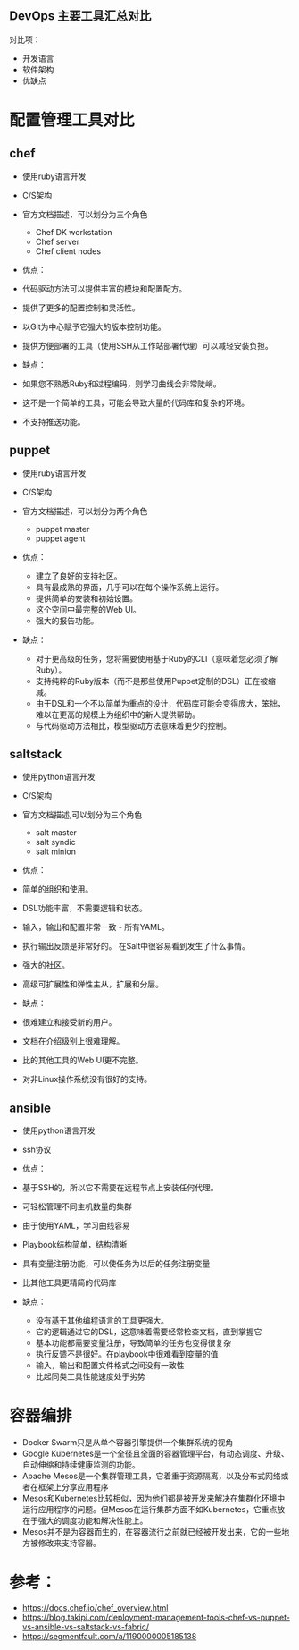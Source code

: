 ## DevOps 主要工具汇总对比
对比项：

* 开发语言
* 软件架构
* 优缺点 

# 配置管理工具对比

## chef          

* 使用ruby语言开发
* C/S架构
* 官方文档描述，可以划分为三个角色
  * Chef DK workstation 
  * Chef server
  * Chef client nodes 

* 优点：
 * 代码驱动方法可以提供丰富的模块和配置配方。
 * 提供了更多的配置控制和灵活性。
 * 以Git为中心赋予它强大的版本控制功能。
 * 提供方便部署的工具（使用SSH从工作站部署代理）可以减轻安装负担。

* 缺点：
 * 如果您不熟悉Ruby和过程编码，则学习曲线会非常陡峭。
 * 这不是一个简单的工具，可能会导致大量的代码库和复杂的环境。
 * 不支持推送功能。

## puppet         

* 使用ruby语言开发
* C/S架构
* 官方文档描述，可以划分为两个角色
  * puppet master 
  * puppet agent 

* 优点：
  * 建立了良好的支持社区。
  * 具有最成熟的界面，几乎可以在每个操作系统上运行。
  * 提供简单的安装和初始设置。
  * 这个空间中最完整的Web UI。
  * 强大的报告功能。
* 缺点：
  * 对于更高级的任务，您将需要使用基于Ruby的CLI（意味着您必须了解Ruby）。
  * 支持纯粹的Ruby版本（而不是那些使用Puppet定制的DSL）正在被缩减。
  * 由于DSL和一个不以简单为重点的设计，代码库可能会变得庞大，笨拙，难以在更高的规模上为组织中的新人提供帮助。
  * 与代码驱动方法相比，模型驱动方法意味着更少的控制。

## saltstack     

* 使用python语言开发
* C/S架构
* 官方文档描述,可以划分为三个角色
  * salt master
  * salt syndic 
  * salt minion 

* 优点：
 * 简单的组织和使用。
 * DSL功能丰富，不需要逻辑和状态。
 * 输入，输出和配置非常一致 - 所有YAML。
 * 执行输出反馈是非常好的。 在Salt中很容易看到发生了什么事情。
 * 强大的社区。
 * 高级可扩展性和弹性主从，扩展和分层。

* 缺点：
 * 很难建立和接受新的用户。
 * 文档在介绍级别上很难理解。
 * 比的其他工具的Web UI更不完整。
 * 对非Linux操作系统没有很好的支持。

## ansible       

* 使用python语言开发
* ssh协议 
* 优点：
 * 基于SSH的，所以它不需要在远程节点上安装任何代理。
 * 可轻松管理不同主机数量的集群
 * 由于使用YAML，学习曲线容易
 * Playbook结构简单，结构清晰
 * 具有变量注册功能，可以使任务为以后的任务注册变量
 * 比其他工具更精简的代码库

* 缺点：

  * 没有基于其他编程语言的工具更强大。
  * 它的逻辑通过它的DSL，这意味着需要经常检查文档，直到掌握它
  * 基本功能都需要变量注册，导致简单的任务也变得很复杂
  * 执行反馈不是很好。在playbook中很难看到变量的值
  * 输入，输出和配置文件格式之间没有一致性
  * 比起同类工具性能速度处于劣势

# 容器编排

* Docker Swarm只是从单个容器引擎提供一个集群系统的视角
* Google Kubernetes是一个全径且全面的容器管理平台，有动态调度、升级、自动伸缩和持续健康监测的功能。
* Apache Mesos是一个集群管理工具，它着重于资源隔离，以及分布式网络或者在框架上分享应用程序
* Mesos和Kubernetes比较相似，因为他们都是被开发来解决在集群化环境中运行应用程序的问题。但Mesos在运行集群方面不如Kubernetes，它重点放在于强大的调度功能和解决性能上。
* Mesos并不是为容器而生的，在容器流行之前就已经被开发出来，它的一些地方被修改来支持容器。

# 参考：

* https://docs.chef.io/chef_overview.html
* https://blog.takipi.com/deployment-management-tools-chef-vs-puppet-vs-ansible-vs-saltstack-vs-fabric/
* https://segmentfault.com/a/1190000005185138
